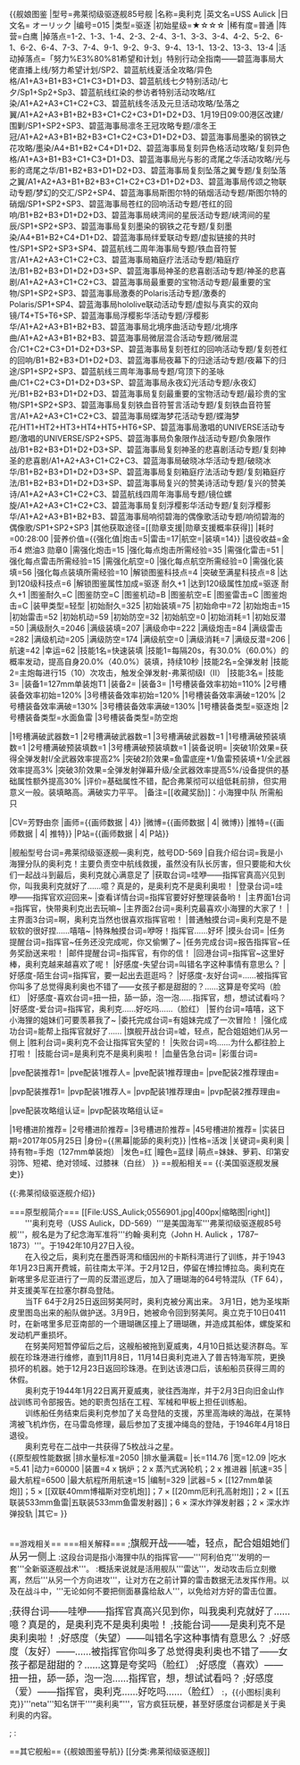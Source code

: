 {{舰娘图鉴
|型号=弗莱彻级驱逐舰85号舰
|名称=奥利克
|英文名=USS Aulick
|日文名=	オーリック
|编号=015
|类型=驱逐
|初始星级=★☆☆☆
|稀有度=普通
|阵营=白鹰
|掉落点=1-2、1-3、1-4、2-3、2-4、3-1、3-3、3-4、4-2、5-2、6-1、6-2、6-4、7-3、7-4、9-1、9-2、9-3、9-4、13-1、13-2、13-3、13-4
|活动掉落点=「努力%E3%80%81希望和计划」特别行动全指南——碧蓝海事局大佬直播上线/努力希望计划/SP2、碧蓝航线夏活全攻略/异色格/A1+A3+B1+B3+C1+C3+D1+D3、碧蓝航线七夕特别活动/七夕/Sp1+Sp2+Sp3、碧蓝航线红染的参访者特别活动攻略/红染/A1+A2+A3+C1+C2+C3、碧蓝航线冬活及元旦活动攻略/坠落之翼/A1+A2+A3+B1+B2+B3+C1+C2+C3+D1+D2+D3、1月19日09:00港区改建/围剿/SP1+SP2+SP3、碧蓝海事局凛冬王冠攻略专题/凛冬王冠/A1+A2+A3+B1+B2+B3+C1+C2+C3+D1+D2+D3、碧蓝海事局墨染的钢铁之花攻略/墨染/A4+B1+B2+C4+D1+D2、碧蓝海事局复刻异色格活动攻略/复刻异色格/A1+A3+B1+B3+C1+C3+D1+D3、碧蓝海事局光与影的鸢尾之华活动攻略/光与影的鸢尾之华/B1+B2+B3+D1+D2+D3、碧蓝海事局复刻坠落之翼专题/复刻坠落之翼/A1+A2+A3+B1+B2+B3+C1+C2+C3+D1+D2+D3、碧蓝海事局传颂之物联动专题/梦幻的交汇/SP2+SP4、碧蓝海事局斯图尔特的硝烟活动专题/斯图尔特的硝烟/SP1+SP2+SP3、碧蓝海事局苍红的回响活动专题/苍红的回响/B1+B2+B3+D1+D2+D3、碧蓝海事局峡湾间的星辰活动专题/峡湾间的星辰/SP1+SP2+SP3、碧蓝海事局复刻墨染的钢铁之花专题/复刻墨染/A4+B1+B2+C4+D1+D2、碧蓝海事局绊爱联动专题/虚拟链接的共时性/SP1+SP2+SP3+SP4、碧蓝航线二周年海事局专题/铁血音符誓言/A1+A2+A3+C1+C2+C3、碧蓝海事局箱庭疗法活动专题/箱庭疗法/B1+B2+B3+D1+D2+D3+SP、碧蓝海事局神圣的悲喜剧活动专题/神圣的悲喜剧/A1+A2+A3+C1+C2+C3、碧蓝海事局最重要的宝物活动专题/最重要的宝物/SP1+SP2+SP3、碧蓝海事局激奏的Polaris活动专题/激奏的Polaris/SP1+SP4、碧蓝海事局hololive联动活动专题/虚拟与真实的双向镜/T4+T5+T6+SP、碧蓝海事局浮樱影华活动专题/浮樱影华/A1+A2+A3+B1+B2+B3、碧蓝海事局北境序曲活动专题/北境序曲/A1+A2+A3+B1+B2+B3、碧蓝海事局微层混合活动专题/微层混合/C1+C2+C3+D1+D2+D3+SP、碧蓝海事局复刻苍红的回响活动专题/复刻苍红的回响/B1+B2+B3+D1+D2+D3、碧蓝海事局夜幕下的归途活动专题/夜幕下的归途/SP1+SP2+SP3、碧蓝航线三周年海事局专题/穹顶下的圣咏曲/C1+C2+C3+D1+D2+D3+SP、碧蓝海事局永夜幻光活动专题/永夜幻光/B1+B2+B3+D1+D2+D3、碧蓝海事局复刻最重要的宝物活动专题/最珍贵的宝物/SP1+SP2+SP3、碧蓝海事局复刻铁血音符誓言活动专题/复刻铁血音符誓言/A1+A2+A3+C1+C2+C3、碧蓝海事局蝶海梦花活动专题/蝶海梦花/HT1+HT2+HT3+HT4+HT5+HT6+SP、碧蓝海事局激唱的UNIVERSE活动专题/激唱的UNIVERSE/SP2+SP5、碧蓝海事局负象限作战活动专题/负象限作战/B1+B2+B3+D1+D2+D3+SP、碧蓝海事局复刻神圣的悲喜剧活动专题/复刻神圣的悲喜剧/A1+A2+A3+C1+C2+C3、碧蓝海事局破晓冰华活动专题/破晓冰华/B1+B2+B3+D1+D2+D3+SP、碧蓝海事局复刻箱庭疗法活动专题/复刻箱庭疗法/B1+B2+B3+D1+D2+D3+SP、碧蓝海事局复兴的赞美诗活动专题/复兴的赞美诗/A1+A2+A3+C1+C2+C3、碧蓝航线四周年海事局专题/镜位螺旋/A1+A2+A3+C1+C2+C3、碧蓝海事局复刻浮樱影华活动专题/复刻浮樱影华/A1+A2+A3+B1+B2+B3、碧蓝海事局响彻碧海的偶像歌活动专题/响彻碧海的偶像歌/SP1+SP2+SP3
|其他获取途径=[[勋章支援|勋章支援概率获得]]
|耗时=00:28:00
|营养价值={{强化值|炮击=5|雷击=17|航空=|装填=14}}
|退役收益=金币4 燃油3 勋章0
|需强化炮击=15
|强化每点炮击所需经验=35
|需强化雷击=51
|强化每点雷击所需经验=15
|需强化航空=0
|强化每点航空所需经验=0
|需强化装填=56
|强化每点装填所需经验=10
|解锁图鉴科技点=4
|突破至满星科技点=8
|达到120级科技点=6
|解锁图鉴属性加成=驱逐 耐久+1
|达到120级属性加成=驱逐 耐久+1
|图鉴耐久=C
|图鉴防空=C
|图鉴机动=B
|图鉴航空=E
|图鉴雷击=C
|图鉴炮击=C
|装甲类型=轻型
|初始耐久=325
|初始装填=75
|初始命中=72
|初始炮击=15
|初始雷击=52
|初始机动=59
|初始防空=32
|初始航空=0
|初始消耗=1
|初始反潜=50
|满级耐久=2046
|满级装填=207
|满级命中=222
|满级炮击=84
|满级雷击=282
|满级机动=205
|满级防空=174
|满级航空=0
|满级消耗=7
|满级反潜=206
|航速=42
|幸运=62
|技能1名=快速装填
|技能1=每隔20s，有30.0%（60.0%）的概率发动，提高自身20.0%（40.0%）装填，持续10秒
|技能2名=全弹发射
|技能2=主炮每进行15（10）次攻击，触发全弹发射-弗莱彻级I（II）
|技能3名=
|技能3=
|装备1=127mm单装炮T1
|装备2=
|装备3=
|1号槽装备效率初始=110%
|2号槽装备效率初始=120%
|3号槽装备效率初始=120%
|1号槽装备效率满破=120%
|2号槽装备效率满破=130%
|3号槽装备效率满破=130%
|1号槽装备类型=驱逐炮
|2号槽装备类型=水面鱼雷
|3号槽装备类型=防空炮
<!--鱼雷底座数不代表武器数，不了解的请勿修改数据。-->
|1号槽满破武器数=1
|2号槽满破武器数=1
|3号槽满破武器数=1
|1号槽满破预装填数=1
|2号槽满破预装填数=1
|3号槽满破预装填数=1
|装备说明=
|突破1阶效果=获得全弹发射I/全武器效率提高2%
|突破2阶效果=鱼雷底座+1/鱼雷预装填+1/全武器效率提高3%
|突破3阶效果=全弹发射弹幕升级/全武器效率提高5%/设备提供的基础属性额外提高30%
|评价=基础属性不错，配合弗莱彻可以组低耗前排，但实用意义一般。装填略高。满破实力平平。
|备注=[[收藏奖励]]：小海狸中队 所需船只

|CV=芳野由奈
|画师={{画师数据 | 4}}
|微博={{画师数据 | 4| 微博}}
|推特={{画师数据 | 4| 推特}}
|P站={{画师数据 | 4| P站}}

|舰船型号台词=弗莱彻级驱逐舰—奥利克，舷号DD-569
|自我介绍台词=我是小海狸分队的奥利克！主要负责空中航线救援，虽然没有队长厉害，但只要能和大伙们一起战斗到最后，奥利克就心满意足了
|获取台词=哇咿——指挥官真高兴见到你，叫我奥利克就好了……噫？真是的，是奥利克不是奥利奥啦！
|登录台词=哇咿——指挥官欢迎回来~
|查看详情台词=指挥官要好好整理装备哟！
|主界面1台词=指挥官，快带奥利克出去玩嘛~
|主界面2台词=奥利克最喜欢小海狸的大家了！
|主界面3台词=啊，奥利克当然也很喜欢指挥官啦！
|普通触摸台词=奥利克是不是软软的很好捏……嘻嘻~
|特殊触摸台词=咿呀！指挥官……好坏
|摸头台词=
|任务提醒台词=指挥官~任务还没完成呢，你又偷懒了~
|任务完成台词=报告指挥官~任务奖励送来啦！
|邮件提醒台词=指挥官，有你的信！
|回港台词=指挥官~这里好棒，奥利克越来越喜欢了呢！
|好感度-失望台词=叫错名字这种事情有意思么？
|好感度-陌生台词=指挥官，要一起出去逛逛吗？
|好感度-友好台词=……被指挥官你叫多了总觉得奥利奥也不错了——女孩子都是甜甜的？……这算是夸奖吗（脸红）
|好感度-喜欢台词=扭一扭，舔一舔，泡一泡……指挥官，想，想试试看吗？
|好感度-爱台词=指挥官，奥利克……好吃吗……（脸红）
|誓约台词=嘻嘻，这下小海狸的姐妹们可要羡慕我了~
|委托完成台词=有姐妹完成了一次冒险！
|强化成功台词=能帮上指挥官就好了……
|旗舰开战台词=嘘，轻点，配合姐姐她们从另一侧上
|胜利台词=奥利克不会让指挥官失望的！
|失败台词=呜……为什么都往脸上打啦！
|技能台词=是奥利克不是奥利奥啦！
|血量告急台词=
|彩蛋台词=

|pve配装推荐1=
|pve配装1推荐人=
|pve配装1推荐理由=
|pve配装2推荐理由=

|pvp配装推荐1=
|pvp配装1推荐人=
|pvp配装1推荐理由=
|pvp配装2推荐理由=

|pve配装攻略组认证=
|pvp配装攻略组认证=

|1号槽进阶推荐=
|2号槽进阶推荐=
|3号槽进阶推荐=
|45号槽进阶推荐=
|实装日期=2017年05月25日
|身份={{黑幕|能舔的奥利克}}
|性格=活泼
|关键词=奥利奥
|持有物=手炮（127mm单装炮）
|发色=红
|瞳色=蓝绿
|萌点=妹妹、萝莉、印第安羽饰、短裙、绝对领域、过膝袜（白丝）
}}
==舰船相关==
{{:美国驱逐舰发展史}}

{{:弗莱彻级驱逐舰介绍}}

===原型舰简介===
[[File:USS_Aulick;0556901.jpg|400px|缩略图|right]]
　　'''奥利克号（USS Aulick，DD-569）'''是美国海军'''弗莱彻级驱逐舰85号舰'''，舰名是为了纪念海军准将'''约翰·奥利克（John H. Aulick ，1787–1873）'''。于1942年10月27日入役。<br>
　　在入役之后，奥利克在墨西哥湾和缅因州的卡斯科湾进行了训练，并于1943年1月23日离开费城，前往南太平洋。于2月12日，停留在博拉博拉岛。奥利克在新喀里多尼亚进行了一周的反潜巡逻后，加入了珊瑚海的64号特混队（TF 64），并支援美军在拉塞尔群岛登陆。<br>
　　当TF 64于2月25日返回努美阿时，奥利克被分离出来。 3月1日，她为圣埃斯皮里图岛出来的船队做护送。3月9日，她被命令回到努美阿。奥立克于10日0411时，在新喀里多尼亚南部的一个珊瑚礁区撞上了珊瑚礁，并造成其船体，螺旋桨和发动机严重损坏。<br>
　　在努美阿短暂停留后之后，这艘船被拖到夏威夷，4月10日抵达斐济群岛。军舰在珍珠港进行维修，直到11月8日，11月14日奥利克进入了普吉特海军院，更换损坏的机器。她于12月23日返回珍珠港。在到达该港口后，该船船员获得三周的休假。<br>
　　奥利克于1944年1月22日离开夏威夷，驶往西海岸，并于2月3日向旧金山作战训练司令部报告。她的职责包括在工程、军械和甲板上担任训练船。<br>
　　训练船任务结束后奥利克参加了关岛登陆的支援，苏里高海峡的海战，在莱特湾被飞机炸伤，在马雷岛修理，最后参加了支援冲绳岛的登陆，于1946年4月18日退役。<br>
　　奥利克号在二战中一共获得了5枚战斗之星。<br>
{{原型舰性能数据
|排水量标准=2050
|排水量满载=
|长=114.76
|宽=12.09
|吃水=5.41
|动力=60000
|装置=4 x 锅炉；2 x 蒸汽式涡轮机；2 x 推进器
|航速=35
|最大航程=6500
|最大航程所用航速=15
|编制=329
|武器=5 × [[127mm单装炮]]；5 × [[双联40mm博福斯对空机炮]]；7 × [[20mm厄利孔高射炮]]；2 × [[五联装533mm鱼雷|五联装533mm鱼雷发射器]]；6 × 深水炸弹发射器；2 × 深水炸弹投轨
|其它=
}}
<br><br>

==游戏相关==
===相关解释===
;<big>旗舰开战——嘘，轻点，配合姐姐她们从另一侧上</big>
:这段台词是指小海狸中队的指挥官——'''阿利伯克'''发明的一套'''全新驱逐舰战术'''。
:概括来说就是活用舰队'''雷达'''，发动攻击后立刻撤离，然后'''从另一个方向进攻'''，让对方在之前计算的雷击数据无法发挥作用。以及在战斗中，'''无论如何不要把侧面暴露给敌人'''，以免给对方好的雷击位置。

;<big>获得台词——哇咿——指挥官真高兴见到你，叫我奥利克就好了……噫？真是的，是奥利克不是奥利奥啦！</big>
;<big>技能台词——是奥利克不是奥利奥啦！</big>
;<big>好感度（失望）——叫错名字这种事情有意思么？</big>
;<big>好感度（友好）——……被指挥官你叫多了总觉得奥利奥也不错了——女孩子都是甜甜的？……这算是夸奖吗（脸红）</big>
;<big>好感度（喜欢）——扭一扭，舔一舔，泡一泡……指挥官，想，想试试看吗？</big>
;<big>好感度（爱）——指挥官，奥利克……好吃吗……（脸红）</big>
:，{{小图标|奥利克}}'''neta'''知名饼干'''“奥利奥”'''，官方疯狂玩梗，甚至好感度台词都是关于奥利奥的内容。

;<big></big>
:

==其它舰船==
{{舰娘图鉴导航}}
[[分类:弗莱彻级驱逐舰]]